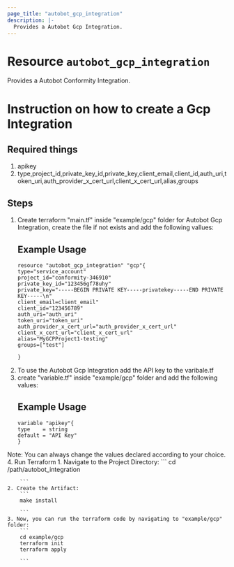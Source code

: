 ```yaml
---
page_title: "autobot_gcp_integration"
description: |-
  Provides a Autobot Gcp Integration.
---
```


# Resource `autobot_gcp_integration`
Provides a Autobot Conformity Integration.

# Instruction on how to create a Gcp Integration

## Required things 
1. apikey
2. type,project_id,private_key_id,private_key,client_email,client_id,auth_uri,token_uri,auth_provider_x_cert_url,client_x_cert_url,alias,groups

## Steps 
1. Create terraform "main.tf" inside "example/gcp" folder for Autobot Gcp Integration, create the file if not exists and add the following vallues:
    ## Example Usage 
    ```
    resource "autobot_gcp_integration" "gcp"{
    type="service_account"
    project_id="conformity-346910"
    private_key_id="123456gf78uhy"
    private_key="-----BEGIN PRIVATE KEY-----privatekey-----END PRIVATE KEY-----\n"
    client_email=client_email"
    client_id="123456789"
    auth_uri="auth_uri"
    token_uri="token_uri"
    auth_provider_x_cert_url="auth_provider_x_cert_url"
    client_x_cert_url="client_x_cert_url"
    alias="MyGCPProject1-testing"
    groups=["test"]

    }
    ```
2. To use the Autobot Gcp Integration add the API key to the varibale.tf 
3. create "variable.tf" inside "example/gcp" folder and add the following values:
    ## Example Usage 
    ```
    variable "apikey"{
    type    = string
    default = "API Key"
    }

    ```
Note: You can always change the values declared according to your choice.
4. Run Terraform 
    1. Navigate to the Project Directory:
        ```
        cd /path/autobot_integration

        ``` 
    2. Create the Artifact:
        ```
        make install

        ```
    3. Now, you can run the terraform code by navigating to "example/gcp" folder:
        ```
        cd example/gcp
        terraform init
        terraform apply

        ```